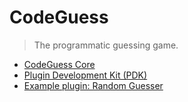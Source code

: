 # CodeGuess
> The programmatic guessing game.

* [CodeGuess Core](codeguess-core/README.md)
* [Plugin Development Kit (PDK)](codeguess-pdk/README.md)
* [Example plugin: Random Guesser](codeguess-example-plugin/README.md)
